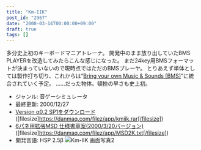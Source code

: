 ```yaml
---
title: "Km-IIK"
post_id: "2967"
date: "2000-03-14T00:00:00+09:00"
draft: true
tags: []
---
```



多分史上初のキーボードマニアトレーナ。 開発中のまま放り出していたBMS PLAYERを改造してみたらこんな感じになった。 まだ24key用BMSフォーマットが決まっていないので現時点ではただのBMSプレーヤ。  とりあえず単体としては製作打ち切り、これからは“[Bring your own Music & Sounds [BMS]](https://danmaq.com/bms-bring)”に統合されていく予定。 ……だった物体。頓挫の早さも史上初。

  * ジャンル: 音ゲーシミュレータ
  * 最終更新: 2000/12/27
  * [Version α0.2 SP1をダウンロード](https://danmaq.com/filez/app/kmiik.rar) ([filesize]https://danmaq.com/filez/app/kmiik.rar[/filesize])
  * [6パネ用拡張MSD 仕様書草案(2000/3/20バージョン)](https://danmaq.com/filez/app/MSD2K.txt) ([filesize]https://danmaq.com/filez/app/MSD2K.txt[/filesize])
  * 開発言語: HSP 2.5β
![Km-IIK 画面写真2](https://danmaq.com/wp-content/uploads/2013/11/km_pic2.png)
